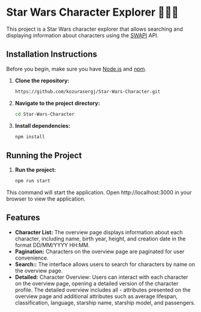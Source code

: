 # Star Wars Character Explorer 🚀🚀🚀

This project is a Star Wars character explorer that allows searching and displaying information about characters using the [SWAPI](https://swapi.dev/) API.

## Installation Instructions

Before you begin, make sure you have [Node.js](https://nodejs.org/) and [npm](https://www.npmjs.com/).

1. **Clone the repository:**

    ```bash
    https://github.com/kozurasergj/Star-Wars-Character.git
    ```

2. **Navigate to the project directory:**

    ```bash
    cd Star-Wars-Character
    ```

3. **Install dependencies:**

    ```bash
    npm install
    ```

## Running the Project

1. **Run the project:**

    ```bash
    npm run start
    ```

This command will start the application. Open http://localhost:3000 in your browser to view the application.


## Features
- **Character List:**  The overview page displays information about each character, including name, birth year, height, and creation date in the format DD/MM/YYYY HH:MM.
- **Pagination:**  Characters on the overview page are paginated for user convenience.
- **Search::**  The interface allows users to search for characters by name on the overview page.
- **Detailed:**  Character Overview: Users can interact with each character on the overview page, opening a detailed version of the character profile. The detailed overview includes all - attributes presented on the overview page and additional attributes such as average lifespan, classification, language, starship name, starship model, and passengers.
